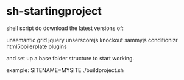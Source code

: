 sh-startingproject
================

shell script do download the latest versions of:

unsemantic grid
jquery
unserscorejs
knockout
sammyjs
conditionizr
html5boilerplate plugins



and set up a base folder structure to start working.




example: SITENAME=MYSITE ./buildproject.sh
